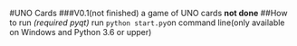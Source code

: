 #UNO Cards
###V0.1(not finished)
a game of UNO cards
**not done**
##How to run *(required pyqt)*
run `python start.py`on command line(only available on Windows and Python 3.6 or upper)
